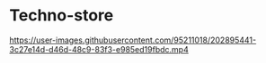 # Techno-store
https://user-images.githubusercontent.com/95211018/202895441-3c27e14d-d46d-48c9-83f3-e985ed19fbdc.mp4
